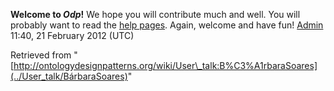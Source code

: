 __Welcome to _Odp_!__ We hope you will contribute much and well. 
You will probably want to read the [help pages](http://ontologydesignpatterns.org/wiki/Help:Contents "Help:Contents"). Again, welcome and have fun! [Admin](../User/ValentinaPresutti "User:ValentinaPresutti") 11:40, 21 February 2012 (UTC)





Retrieved from "[http://ontologydesignpatterns.org/wiki/User\_talk:B%C3%A1rbaraSoares](../User_talk/BárbaraSoares)"